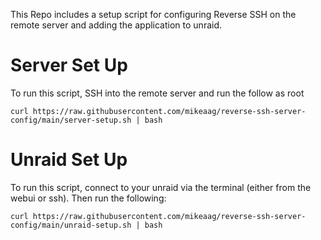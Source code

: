 This Repo includes a setup script for configuring Reverse SSH on the remote server and adding the application to unraid.


# Server Set Up

To run this script, SSH into the remote server and run the follow as root

```
curl https://raw.githubusercontent.com/mikeaag/reverse-ssh-server-config/main/server-setup.sh | bash
```

# Unraid Set Up

To run this script, connect to your unraid via the terminal (either from the webui or ssh). Then run the following:

```
curl https://raw.githubusercontent.com/mikeaag/reverse-ssh-server-config/main/unraid-setup.sh | bash
```
